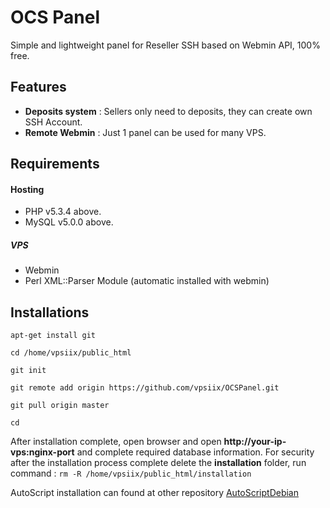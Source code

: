 # OCS Panel
Simple and lightweight panel for Reseller SSH based on Webmin API, 100% free.

## Features

* **Deposits system** : Sellers only need to deposits, they can create own SSH Account.
* **Remote Webmin** : Just 1 panel can be used for many VPS.

## Requirements

#### Hosting
* PHP v5.3.4 above.
* MySQL v5.0.0 above.

##### VPS
* Webmin
* Perl XML::Parser Module (automatic installed with webmin)

## Installations

`
apt-get install git
`

`
cd /home/vpsiix/public_html
`

`
git init
`

`
git remote add origin https://github.com/vpsiix/OCSPanel.git
`

`
git pull origin master
`

`
cd
`

After installation complete, open browser and open **http://your-ip-vps:nginx-port** and complete required database information. For security after the installation process complete delete the **installation** folder, run command : `rm -R /home/vpsiix/public_html/installation`

AutoScript installation can found at other repository <a href="http://github.com/vpsiix/AutoScriptDebian">AutoScriptDebian</a>
